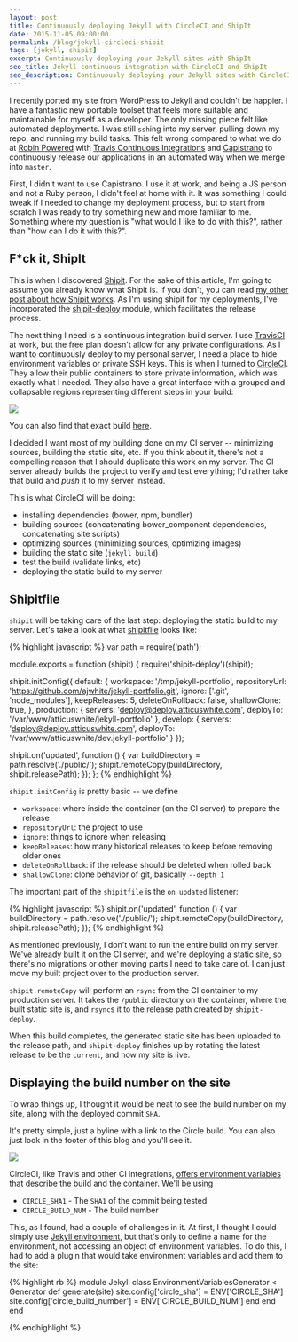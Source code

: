 ```yaml
---
layout: post
title: Continuously deploying Jekyll with CircleCI and ShipIt
date: 2015-11-05 09:00:00
permalink: /blog/jekyll-circleci-shipit
tags: [jekyll, shipit]
excerpt: Continuously deploying your Jekyll sites with ShipIt
seo_title: Jekyll continuous integration with CircleCI and ShipIt
seo_description: Continuously deploying your Jekyll sites with CircleCI and ShipIT
---
```


I recently ported my site from WordPress to Jekyll and couldn't be happier. I have a fantastic new portable toolset that feels more suitable and maintainable for myself as a developer. The only missing piece felt like automated deployments. I was still `ssh`ing into my server, pulling down my repo, and running my build tasks. This felt wrong compared to what we do at <a href="https://robinpowered.com">Robin Powered</a> with <a href="https://travis-ci.org/">Travis Continuous Integrations</a> and <a href="http://capistranorb.com/">Capistrano</a> to continuously release our applications in an automated way when we merge into `master`.

First, I didn't want to use Capistrano. I use it at work, and being a JS person and not a Ruby person, I didn't feel at home with it. It was something I could tweak if I needed to change my deployment process, but to start from scratch I was ready to try something new and more familiar to me. Something where my question is "what would I like to do with this?", rather than "how can I do it with this?".

## F*ck it, ShipIt

This is when I discovered [Shipit](https://github.com/shipitjs/shipit). For the sake of this article, I'm going to assume you already know what Shipit is. If you don't, you can read <a href="#">my other post about how Shipit works</a>. As I'm using shipit for my deployments, I've incorporated the <a href="https://github.com/shipitjs/shipit-deploy">shipit-deploy</a> module, which facilitates the release process.

The next thing I need is a continuous integration build server. I use <a href="https://travis-ci.org/">TravisCI</a> at work, but the free plan doesn't allow for any private configurations. As I want to continuously deploy to my personal server, I need a place to hide environment variables or private SSH keys. This is when I turned to <a href="https://circleci.com/">CircleCI</a>. They allow their public containers to store private information, which was exactly what I needed. They also have a great interface with a grouped and collapsable regions representing different steps in your build:

<img src="/dist/images/blog/jekyll-continuous-delivery/circle.png" />

You can also find that exact build <a href="https://circleci.com/gh/ajwhite/jekyll-portfolio/59">here</a>.

I decided I want most of my building done on my CI server -- minimizing sources, building the static site, etc. If you think about it, there's not a compelling reason that I should duplicate this work on my server. The CI server already builds the project to verify and test everything; I'd rather take that build and _push_ it to my server instead.

This is what CircleCI will be doing:

- installing dependencies (bower, npm, bundler)
- building sources (concatenating bower_component dependencies, concatenating site scripts)
- optimizing sources (minimizing sources, optimizing images)
- building the static site (`jekyll build`)
- test the build (validate links, etc)
- deploying the static build to my server


## Shipitfile

`shipit` will be taking care of the last step: deploying the static build to my server. Let's take a look at what <a href="#">shipitfile</a> looks like:

{% highlight javascript %}
var path = require('path');

module.exports = function (shipit) {
  require('shipit-deploy')(shipit);

  shipit.initConfig({
    default: {
      workspace: '/tmp/jekyll-portfolio',
      repositoryUrl: 'https://github.com/ajwhite/jekyll-portfolio.git',
      ignore: ['.git', 'node_modules'],
      keepReleases: 5,
      deleteOnRollback: false,
      shallowClone: true,
    },
    production: {
      servers: 'deploy@deploy.atticuswhite.com',
      deployTo: '/var/www/atticuswhite/jekyll-portfolio'
    },
    develop: {
      servers: 'deploy@deploy.atticuswhite.com',
      deployTo: '/var/www/atticuswhite/dev.jekyll-portfolio'
    }
  });

  shipit.on('updated', function () {
    var buildDirectory = path.resolve('./public/');
    shipit.remoteCopy(buildDirectory, shipit.releasePath);
  });
};
{% endhighlight %}


`shipit.initConfig` is pretty basic -- we define

- `workspace`: where inside the container (on the CI server) to prepare the release
- `repositoryUrl`: the project to use
- `ignore`: things to ignore when releasing
- `keepReleases`: how many historical releases to keep before removing older ones
- `deleteOnRollback`: if the release should be deleted when rolled back
- `shallowClone`: clone behavior of git, basically `--depth 1`

The important part of the `shipitfile` is the `on updated` listener:

{% highlight javascript %}
shipit.on('updated', function () {
  var buildDirectory = path.resolve('./public/');
  shipit.remoteCopy(buildDirectory, shipit.releasePath);
});
{% endhighlight %}

As mentioned previously, I don't want to run the entire build on my server. We've already built it on the CI server, and we're deploying a static site, so there's no migrations or other moving parts I need to take care of. I can just move my built project over to the production server.

`shipit.remoteCopy` will perform an `rsync` from the CI container to my production server. It takes the `/public` directory on the container, where the built static site is, and `rsync`s it to the release path created by `shipit-deploy`.

When this build completes, the generated static site has been uploaded to the release path, and `shipit-deploy` finishes up by rotating the latest release to be the `current`, and now my site is live.

## Displaying the build number on the site

To wrap things up, I thought it would be neat to see the build number on my site, along with the deployed commit `SHA`.

It's pretty simple, just a byline with a link to the Circle build. You can also just look in the footer of this blog and you'll see it.

<img src="/dist/images/blog/jekyll-continuous-delivery/build-number.png" />

CircleCI, like Travis and other CI integrations, <a href="https://circleci.com/docs/environment-variables">offers environment variables</a> that describe the build and the container. We'll be using

- `CIRCLE_SHA1` - The `SHA1` of the commit being tested
- `CIRCLE_BUILD_NUM` - The build number


This, as I found, had a couple of challenges in it. At first, I thought I could simply use <a href="http://jekyllrb.com/docs/configuration/#specifying-a-jekyll-environment-at-build-time">Jekyll environment</a>, but that's only to define a name for the environment, not accessing an object of environment variables. To do this, I had to add a plugin that would take environment variables and add them to the site:

{% highlight rb %}
module Jekyll
  class EnvironmentVariablesGenerator < Generator
    def generate(site)
      site.config['circle_sha'] = ENV['CIRCLE_SHA']
      site.config['circle_build_number'] = ENV['CIRCLE_BUILD_NUM']
    end
  end
end

{% endhighlight %}
